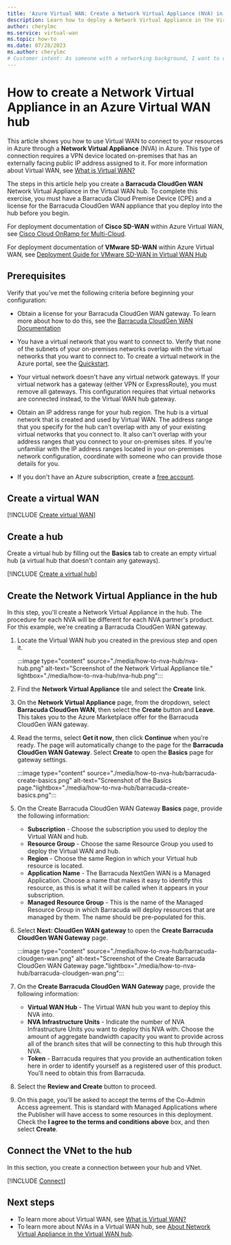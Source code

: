```yaml
---
title: 'Azure Virtual WAN: Create a Network Virtual Appliance (NVA) in the hub'
description: Learn how to deploy a Network Virtual Appliance in the Virtual WAN hub.
author: cherylmc
ms.service: virtual-wan
ms.topic: how-to
ms.date: 07/28/2023
ms.author: cherylmc
# Customer intent: As someone with a networking background, I want to create a Network Virtual Appliance (NVA) in my Virtual WAN hub.
---
```

# How to create a Network Virtual Appliance in an Azure Virtual WAN hub

This article shows you how to use Virtual WAN to connect to your resources in Azure through a **Network Virtual Appliance** (NVA) in Azure. This type of connection requires a VPN device located on-premises that has an externally facing public IP address assigned to it. For more information about Virtual WAN, see [What is Virtual WAN?](virtual-wan-about.md)

The steps in this article help you create a **Barracuda CloudGen WAN** Network Virtual Appliance in the Virtual WAN hub. To complete this exercise, you must have a Barracuda Cloud Premise Device (CPE) and a license for the Barracuda CloudGen WAN appliance that you deploy into the hub before you begin.

For deployment documentation of **Cisco SD-WAN** within Azure Virtual WAN, see [Cisco Cloud OnRamp for Multi-Cloud](https://www.cisco.com/c/en/us/td/docs/routers/sdwan/configuration/cloudonramp/ios-xe-17/cloud-onramp-book-xe/cloud-onramp-multi-cloud.html#Cisco_Concept.dita_c61e0e7a-fff8-4080-afee-47b81e8df701).

For deployment documentation of **VMware SD-WAN** within Azure Virtual WAN, see [Deployment Guide for VMware SD-WAN in Virtual WAN Hub](https://docs.vmware.com/en/VMware-SD-WAN/index.html)

## Prerequisites

Verify that you've met the following criteria before beginning your configuration:

* Obtain a license for your Barracuda CloudGen WAN gateway. To learn more about how to do this, see the [Barracuda CloudGen WAN Documentation](https://www.barracuda.com/products/cloudgenwan)

* You have a virtual network that you want to connect to. Verify that none of the subnets of your on-premises networks overlap with the virtual networks that you want to connect to. To create a virtual network in the Azure portal, see the [Quickstart](../virtual-network/quick-create-portal.md).

* Your virtual network doesn't have any virtual network gateways. If your virtual network has a gateway (either VPN or ExpressRoute), you must remove all gateways. This configuration requires that virtual networks are connected instead, to the Virtual WAN hub gateway.

* Obtain an IP address range for your hub region. The hub is a virtual network that is created and used by Virtual WAN. The address range that you specify for the hub can't overlap with any of your existing virtual networks that you connect to. It also can't overlap with your address ranges that you connect to your on-premises sites. If you're unfamiliar with the IP address ranges located in your on-premises network configuration, coordinate with someone who can provide those details for you.

* If you don't have an Azure subscription, create a [free account](https://azure.microsoft.com/free/?WT.mc_id=A261C142F).

## <a name="openvwan"></a>Create a virtual WAN

[!INCLUDE [Create virtual WAN](~/reusable-content/ce-skilling/azure/includes/virtual-wan-create-vwan-include.md)]

## <a name="hub"></a>Create a hub

Create a virtual hub by filling out the **Basics** tab to create an empty virtual hub (a virtual hub that doesn't contain any gateways).

[!INCLUDE [Create a virtual hub](~/reusable-content/ce-skilling/azure/includes/virtual-wan-hub-basics.md)]

## Create the Network Virtual Appliance in the hub

In this step, you'll create a Network Virtual Appliance in the hub. The procedure for each NVA will be different for each NVA partner's product. For this example, we're creating a Barracuda CloudGen WAN gateway.

1. Locate the Virtual WAN hub you created in the previous step and open it.

   :::image type="content" source="./media/how-to-nva-hub/nva-hub.png" alt-text="Screenshot of the Network Virtual Appliance tile." lightbox="./media/how-to-nva-hub/nva-hub.png":::

1. Find the **Network Virtual Appliance** tile and select the **Create** link.
1. On the **Network Virtual Appliance** page, from the dropdown, select **Barracuda CloudGen WAN**, then select the **Create** button and **Leave**. This takes you to the Azure Marketplace offer for the Barracuda CloudGen WAN gateway.
1. Read the terms, select **Get it now**, then click **Continue** when you're ready. The page will automatically change to the page for the **Barracuda CloudGen WAN Gateway**. Select **Create** to open the **Basics** page for gateway settings.

   :::image type="content" source="./media/how-to-nva-hub/barracuda-create-basics.png" alt-text="Screenshot of the Basics page."lightbox="./media/how-to-nva-hub/barracuda-create-basics.png":::
1. On the Create Barracuda CloudGen WAN Gateway **Basics** page, provide the following information:

   * **Subscription** - Choose the subscription you used to deploy the Virtual WAN and hub.
   * **Resource Group** - Choose the same Resource Group you used to deploy the Virtual WAN and hub.
   * **Region** - Choose the same Region in which your Virtual hub resource is located.
   * **Application Name** - The Barracuda NextGen WAN is a Managed Application. Choose a name that makes it easy to identify this resource, as this is what it will be called when it appears in your subscription.
   * **Managed Resource Group** - This is the name of the Managed Resource Group in which Barracuda will deploy resources that are managed by them. The name should be pre-populated for this.
1. Select **Next: CloudGen WAN gateway** to open the **Create Barracuda CloudGen WAN Gateway** page.

   :::image type="content" source="./media/how-to-nva-hub/barracuda-cloudgen-wan.png" alt-text="Screenshot of the Create Barracuda CloudGen WAN Gateway page."lightbox="./media/how-to-nva-hub/barracuda-cloudgen-wan.png":::
1. On the **Create Barracuda CloudGen WAN Gateway** page, provide the following information:

   * **Virtual WAN Hub** - The Virtual WAN hub you want to deploy this NVA into.
   * **NVA Infrastructure Units** - Indicate the number of NVA Infrastructure Units you want to deploy this NVA with. Choose the amount of aggregate bandwidth capacity you want to provide across all of the branch sites that will be connecting to this hub through this NVA.
   * **Token** - Barracuda requires that you provide an authentication token here in order to identify yourself as a registered user of this product. You'll need to obtain this from Barracuda.
1. Select the **Review and Create** button to proceed.
1. On this page, you'll be asked to accept the terms of the Co-Admin Access agreement. This is standard with Managed Applications where the Publisher will have access to some resources in this deployment. Check the **I agree to the terms and conditions above** box, and then select **Create**.

## <a name="vnet"></a>Connect the VNet to the hub

In this section, you create a connection between your hub and VNet.

[!INCLUDE [Connect](../../includes/virtual-wan-connect-vnet-hub-include.md)]

## Next steps

* To learn more about Virtual WAN, see [What is Virtual WAN?](virtual-wan-about.md)
* To learn more about NVAs in a Virtual WAN hub, see [About Network Virtual Appliance in the Virtual WAN hub](about-nva-hub.md).
